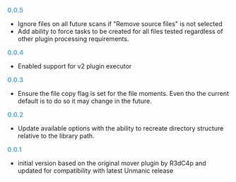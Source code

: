 
**<span style="color:#56adda">0.0.5</span>**
- Ignore files on all future scans if "Remove source files" is not selected
- Add ability to force tasks to be created for all files tested regardless of other plugin processing requirements.

**<span style="color:#56adda">0.0.4</span>**
- Enabled support for v2 plugin executor

**<span style="color:#56adda">0.0.3</span>**
- Ensure the file copy flag is set for the file moments. Even tho the current default is to do so it may change in the future.

**<span style="color:#56adda">0.0.2</span>**
- Update available options with the ability to recreate directory structure relative to the library path.

**<span style="color:#56adda">0.0.1</span>**
- initial version based on the original mover plugin by R3dC4p and 
  updated for compatibility with latest Unmanic release
